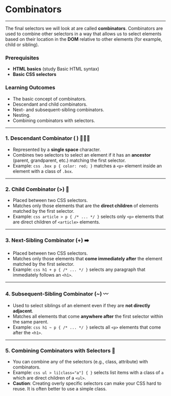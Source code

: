 # Combinators

---

The final selectors we will look at are called **combinators**. Combinators are used to combine other selectors in a way that allows us to select elements based on their location in the **DOM** relative to other elements (for example, child or sibling).

### Prerequisites
* **HTML basics** (study Basic HTML syntax)
* **Basic CSS selectors**

### Learning Outcomes
* The basic concept of combinators.
* Descendant and child combinators.
* Next- and subsequent-sibling combinators.
* Nesting.
* Combining combinators with selectors.

---

### 1. Descendant Combinator ( ) 👨‍👧‍👦

* Represented by a **single space** character.
* Combines two selectors to select an element if it has an **ancestor** (parent, grandparent, etc.) matching the first selector.
* Example: `css .box p { color: red; }` matches a `<p>` element inside an element with a class of `.box`.

---

### 2. Child Combinator (>) 👶

* Placed between two CSS selectors.
* Matches only those elements that are the **direct children** of elements matched by the first selector.
* Example: `css article > p { /* ... */ }` selects only `<p>` elements that are direct children of `<article>` elements.

---

### 3. Next-Sibling Combinator (+) ➡️

* Placed between two CSS selectors.
* Matches only those elements that **come immediately after** the element matched by the first selector.
* Example: `css h1 + p { /* ... */ }` selects any paragraph that immediately follows an `<h1>`.

---

### 4. Subsequent-Sibling Combinator (~) 〰️

* Used to select siblings of an element even if they are **not directly adjacent**.
* Matches all elements that come **anywhere after** the first selector within the same parent.
* Example: `css h1 ~ p { /* ... */ }` selects all `<p>` elements that come after the `<h1>`.

---

### 5. Combining Combinators with Selectors 🧪

* You can combine any of the selectors (e.g., class, attribute) with combinators.
* Example: `css ul > li[class="a"] { }` selects list items with a class of `a` which are direct children of a `<ul>`.
* **Caution**: Creating overly specific selectors can make your CSS hard to reuse. It is often better to use a simple class.